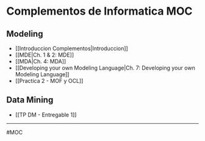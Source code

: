 # Complementos de Informatica MOC
## Modeling
- [[Introduccion Complementos|Introduccion]]
- [[MDE|Ch. 1 & 2: MDE]]
- [[MDA|Ch. 4: MDA]]
- [[Developing your own Modeling Language|Ch. 7: Developing your own Modeling Language]]
- [[Practica 2 - MOF y OCL]]

## Data Mining
- [[TP DM - Entregable 1]]

---
#MOC 